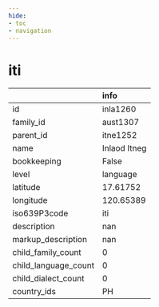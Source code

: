 ```yaml
---
hide:
- toc
- navigation
---
```

# iti
|                      | info         |
|:---------------------|:-------------|
| id                   | inla1260     |
| family_id            | aust1307     |
| parent_id            | itne1252     |
| name                 | Inlaod Itneg |
| bookkeeping          | False        |
| level                | language     |
| latitude             | 17.61752     |
| longitude            | 120.65389    |
| iso639P3code         | iti          |
| description          | nan          |
| markup_description   | nan          |
| child_family_count   | 0            |
| child_language_count | 0            |
| child_dialect_count  | 0            |
| country_ids          | PH           |